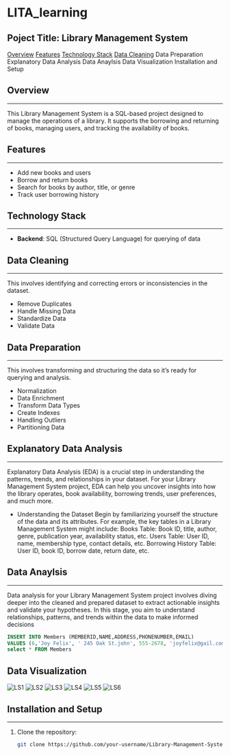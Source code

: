 # LITA_learning

## Poject Title: Library Management System

[Overview](#overview)
[Features](#features)
[Technology Stack](#technologystack)
[Data Cleaning](#datacleaning)
Data Preparation
Explanatory Data Analysis
Data Anaylsis
Data Visualization
Installation and Setup

## Overview
---
This Library Management System is a SQL-based project designed to manage the operations of a library. It supports the borrowing and returning of books, managing users, and tracking the availability of books.

## Features
---
- Add new books and users
- Borrow and return books
- Search for books by author, title, or genre
- Track user borrowing history

## Technology Stack
---
- **Backend**: SQL (Structured Query Language) for querying of data

## Data Cleaning
---
This involves identifying and correcting errors or inconsistencies in the dataset.
- Remove Duplicates
- Handle Missing Data
- Standardize Data
- Validate Data
        
## Data Preparation
---
This involves transforming and structuring the data so it’s ready for querying and analysis.
- Normalization
- Data Enrichment
- Transform Data Types
- Create Indexes
- Handling Outliers
- Partitioning Data

## Explanatory Data Analysis
---
Explanatory Data Analysis (EDA) is a crucial step in understanding the patterns, trends, and relationships in your dataset. For your Library Management System project, EDA can help you uncover insights into how the library operates, book availability, borrowing trends, user preferences, and much more. 
- Understanding the Dataset
Begin by familiarizing yourself the structure of the data and its attributes. For example, the key tables in a Library Management System might include:
   Books Table: Book ID, title, author, genre, publication year, availability status, etc.
    Users Table: User ID, name, membership type, contact details, etc.
    Borrowing History Table: User ID, book ID, borrow date, return date, etc.

## Data Anaylsis
---
Data analysis for your Library Management System project involves diving deeper into the cleaned and prepared dataset to extract actionable insights and validate your hypotheses. In this stage, you aim to understand relationships, patterns, and trends within the data to make informed decisions

```SQL
INSERT INTO Members (MEMBERID,NAME,ADDRESS,PHONENUMBER,EMAIL)
VALUES (6,'Joy Felix', ' 245 Oak St.john', 555-2678, 'joyfelix@gail.com');
select * FROM Members
```
## Data Visualization
![LS1](https://github.com/user-attachments/assets/d089b0c6-2613-4f43-a4fa-1bdeb310af08)
![LS2](https://github.com/user-attachments/assets/46c85401-cbfb-4b93-a16c-342aa57639d4)
![LS3](https://github.com/user-attachments/assets/7368f340-76ca-43d5-b042-e26f6dd614ed)
![LS4](https://github.com/user-attachments/assets/4608aafe-cbf3-486d-b261-21862165e220)
![LS5](https://github.com/user-attachments/assets/7070d4ce-b865-4a22-93af-177c8b670e3c)
![LS6](https://github.com/user-attachments/assets/328eb166-d7d2-44db-b25c-e70340cc7139)


  ## Installation and Setup
  ---
1. Clone the repository:
   ```bash
   git clone https://github.com/your-username/Library-Management-System.git
